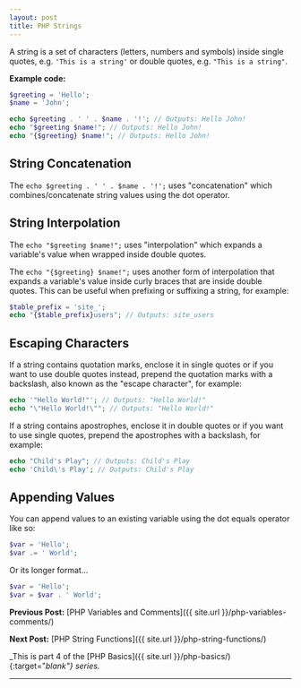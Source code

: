 ```yaml
---
layout: post
title: PHP Strings
---
```


A string is a set of characters (letters, numbers and symbols) inside single quotes, e.g. `'This is a string'` or double quotes, e.g. `"This is a string"`.

**Example code:**

```php
$greeting = 'Hello';
$name = 'John';

echo $greeting . ' ' . $name . '!'; // Outputs: Hello John!
echo "$greeting $name!"; // Outputs: Hello John!
echo "{$greeting} $name!"; // Outputs: Hello John!
```

## String Concatenation

The `echo $greeting . ' ' . $name . '!';` uses "concatenation" which combines/concatenate string values using the dot operator.

## String Interpolation

The `echo "$greeting $name!";` uses "interpolation" which expands a variable's value when wrapped inside double quotes.

The `echo "{$greeting} $name!";` uses another form of interpolation that expands a variable's value inside curly braces that are inside double quotes. This can be useful when prefixing or suffixing a string, for example:

```php
$table_prefix = 'site_';
echo "{$table_prefix}users"; // Outputs: site_users
```

## Escaping Characters

If a string contains quotation marks, enclose it in single quotes or if you want to use double quotes instead, prepend the quotation marks with a backslash, also known as the "escape character", for example:

```php
echo '"Hello World!"'; // Outputs: "Hello World!"
echo "\"Hello World!\""; // Outputs: "Hello World!"
```

If a string contains apostrophes, enclose it in double quotes or if you want to use single quotes, prepend the apostrophes with a backslash,  for example:

```php
echo "Child's Play"; // Outputs: Child's Play
echo 'Child\'s Play'; // Outputs: Child's Play
```

## Appending Values

You can append values to an existing variable using the dot equals operator like so:

```php
$var = 'Hello';
$var .= ' World';
```

Or its longer format...

```php
$var = 'Hello';
$var = $var . ' World';
```

**Previous Post:** [PHP Variables and Comments]({{ site.url }}/php-variables-comments/)

**Next Post:** [PHP String Functions]({{ site.url }}/php-string-functions/)

_This is part 4 of the [PHP Basics]({{ site.url }}/php-basics/){:target="_blank"} series._

---

